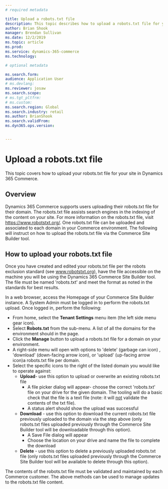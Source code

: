 ```yaml
---
# required metadata

title: Upload a robots.txt file
description: This topic describes how to upload a robots.txt file for your site
author: Brian Shook
manager: Brendan Sullivan
ms.date: 12/2/2019
ms.topic: article
ms.prod: 
ms.service: dynamics-365-commerce
ms.technology: 

# optional metadata

ms.search.form:  
audience: Application User
# ms.devlang: 
ms.reviewer: josaw
ms.search.scope: 
# ms.tgt_pltfrm: 
# ms.custom: 
ms.search.region: Global
ms.search.industry: retail
ms.author: BrianShook
ms.search.validFrom: 
ms.dyn365.ops.version: 


---
```


# Upload a robots.txt file

This topic covers how to upload your robots.txt file for your site in Dynamics 365 Commerce.



## Overview

Dynamics 365 Commerce supports users uploading their robots.txt file for their domain. The robots.txt file assists search engines in the indexing of the content on your site. For more information on the robots.txt file, visit https://www.robotstxt.org/. One robots.txt file can be uploaded and associated to each domain in your Commerce environment. The following will instruct on how to upload the robots.txt file via the Commerce Site Builder tool.

## How to upload your robots.txt file

Once you have created and edited your robots.txt file per the robots exclusion standard (see www.robotstxt.org), have the file accessible on the machine you will be using the Dynamics 365 Commerce Site Builder tool. The file must be named 'robots.txt' and meet the format as noted in the standards for best results.

In a web browser, access the Homepage of your Commerce Site Builder instance. A System Admin must be logged in to perform the robots.txt upload. Once logged in, perform the following:

- From home, select the **Tenant Settings** menu item (the left side menu gear icon).
- Select **Robots.txt** from the sub-menu. A list of all the domains for the environment should in the page.
- Click the **Manage** button to upload a robots.txt file for a domain on your environment.
- A right-side menu will open with options to 'delete' (garbage can icon) , 'download' (down-facing arrow icon), or 'upload' (up-facing arrow icon)a robots.txt file per domain.
- Select the specific icons to the right of the listed domain you would like to operate against:
  - **Upload**- use this option to upload or overwrite an existing robots.txt file
    - A file picker dialog will appear- choose the correct 'robots.txt' file on your drive for the given domain. The tooling will do a basic check that the file is a text file (note: it will <u>not</u> validate the contents of the txt file).
    - A status alert should show the upload was successful
  - **Download** - use this option to download the current robots.txt file previously uploaded to the domain via the step above (only robots.txt files uploaded previously through the Commerce Site Builder tool will be downloadable through this option).
    - A Save File dialog will appear
    - Choose the location on your drive and name the file to complete the download
  - **Delete** - use this option to delete a previously uploaded robots.txt file (only robots.txt files uploaded previously through the Commerce Site Builder tool will be available to delete through this option).


The contents of the robots.txt file must be validated and maintained by each Commerce customer. The above methods can be used to manage updates to the robots.txt file content. 

